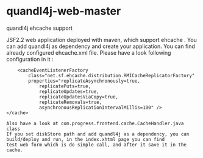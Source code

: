 # quandl4j-web-master
quandl4j ehcache support

JSF2.2 web application deployed with maven, which support ehcache .
You can add quandl4j as dependency and create your application.
You can find already configured ehcache.xml file.
Please have a look following configuration in it :
<diskStore path="user.home/ehcache_storage/quandl4j"/>	
<cache name="quandl.list.cache" maxElementsInMemory="100000"
		eternal="false" overflowToDisk="true" timeToIdleSeconds="1200"
		diskPersistent="false" diskExpiryThreadIntervalSeconds="1200">

		<cacheEventListenerFactory
			class="net.sf.ehcache.distribution.RMICacheReplicatorFactory"
			properties="replicateAsynchronously=true,
                replicatePuts=true,
                replicateUpdates=true,
                replicateUpdatesViaCopy=true,
                replicateRemovals=true,
                asynchronousReplicationIntervalMillis=100" />
	</cache>
	
	Also have a look at com.progress.frontend.cache.CacheHandler.java class
	If you set diskStore path and add quandl4j as a dependency, you can build/deploy and run, in the index.xhtml page you can find
	test web form which is do simple call, and after it save it in the cache.
